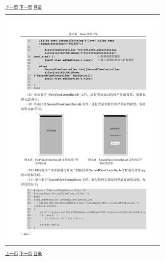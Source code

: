 [上一页](119.md) [下一页](121.md) [目录](../README.md)

***

![120](../images/120.png)

***

[上一页](119.md) [下一页](121.md) [目录](../README.md)